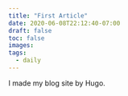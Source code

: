 ```yaml
---
title: "First Article"
date: 2020-06-08T22:12:40-07:00
draft: false
toc: false
images:
tags:
  - daily
---
```


I made my blog site by Hugo.
